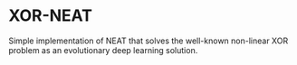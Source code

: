# XOR-NEAT
Simple implementation of NEAT that solves the well-known non-linear XOR problem as an evolutionary deep learning solution.
